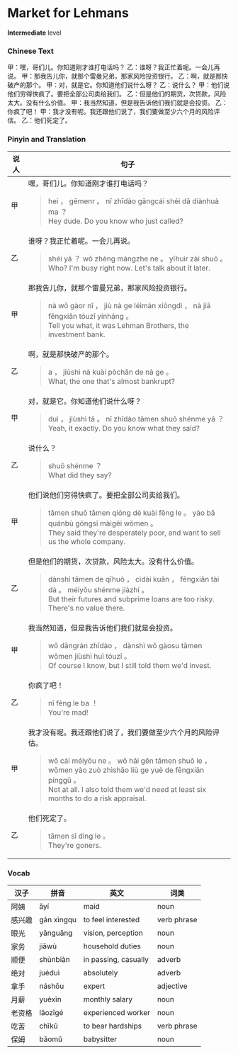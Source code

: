 # Market for Lehmans
**Intermediate** level
### Chinese Text
甲：嘿，哥们儿。你知道刚才谁打电话吗？
乙：谁呀？我正忙着呢。一会儿再说。
甲：那我告儿你，就那个雷曼兄弟，那家风险投资银行。
乙：啊，就是那快破产的那个。
甲：对，就是它。你知道他们说什么呀？
乙：说什么？
甲：他们说他们穷得快疯了。要把全部公司卖给我们。
乙：但是他们的期货，次贷款，风险太大。没有什么价值。
甲：我当然知道，但是我告诉他们我们就是会投资。
乙：你疯了吧！
甲：我才没有呢。我还跟他们说了，我们要做至少六个月的风险评估。
乙：他们死定了。

### Pinyin and Translation
|说人|句子|
|----|----|
|甲|嘿，哥们儿。你知道刚才谁打电话吗？<blockquote>hei ， gēmenr 。 nǐ zhīdào gāngcái shéi dǎ diànhuà ma ？<br />Hey dude. Do you know who just called?</blockquote>|
|乙|谁呀？我正忙着呢。一会儿再说。<blockquote>shéi yā ？ wǒ zhèng mángzhe ne 。 yīhuìr zài shuō 。<br />Who? I'm busy right now. Let's talk about it later.</blockquote>|
|甲|那我告儿你，就那个雷曼兄弟，那家风险投资银行。<blockquote>nà wǒ gàor nǐ ， jiù nà ge léimàn xiōngdì ， nà jiā fēngxiǎn tóuzī yínháng 。<br />Tell you what, it was Lehman Brothers, the investment bank.</blockquote>|
|乙|啊，就是那快破产的那个。<blockquote>a ， jiùshì nà kuài pòchǎn de nà ge 。<br />What, the one that's almost bankrupt?</blockquote>|
|甲|对，就是它。你知道他们说什么呀？<blockquote>duì ， jiùshì tā 。 nǐ zhīdào tāmen shuō shénme yā ？<br />Yeah, it exactly. Do you know what they said?</blockquote>|
|乙|说什么？<blockquote>shuō shénme ？<br />What did they say?</blockquote>|
|甲|他们说他们穷得快疯了。要把全部公司卖给我们。<blockquote>tāmen shuō tāmen qióng dé kuài fēng le 。 yào bǎ quánbù gōngsī màigěi wǒmen 。<br />They said they're desperately poor, and want to sell us the whole company.</blockquote>|
|乙|但是他们的期货，次贷款，风险太大。没有什么价值。<blockquote>dànshì tāmen de qīhuò ， cìdài kuǎn ， fēngxiǎn tài dà 。 méiyǒu shénme jiàzhí 。<br />But their futures and subprime loans are too risky. There's no value there.</blockquote>|
|甲|我当然知道，但是我告诉他们我们就是会投资。<blockquote>wǒ dāngrán zhīdào ， dànshì wǒ gàosu tāmen wǒmen jiùshì huì tóuzī 。<br />Of course I know, but I still told them we'd invest.</blockquote>|
|乙|你疯了吧！<blockquote>nǐ fēng le ba ！<br />You're mad!</blockquote>|
|甲|我才没有呢。我还跟他们说了，我们要做至少六个月的风险评估。<blockquote>wǒ cái méiyǒu ne 。 wǒ hái gēn tāmen shuō le ， wǒmen yào zuò zhìshǎo liù ge yuè de fēngxiǎn pínggū 。<br />Not at all. I also told them we'd need at least six months to do a risk appraisal.</blockquote>|
|乙|他们死定了。<blockquote>tāmen sǐ dìng le 。<br />They're goners.</blockquote>|
### Vocab
|汉子|拼音|英文|词类|
|----|----|----|----|
|阿姨|āyí|maid|noun|
|感兴趣|gǎn xìngqu|to feel interested|verb phrase|
|眼光|yǎnguāng|vision, perception|noun|
|家务|jiāwù|household duties|noun|
|顺便|shùnbiàn|in passing, casually|adverb|
|绝对|juéduì|absolutely|adverb|
|拿手|náshǒu|expert|adjective|
|月薪|yuèxīn|monthly salary|noun|
|老资格|lǎozīgé|experienced worker|noun|
|吃苦|chīkǔ|to bear hardships|verb phrase|
|保姆|bǎomǔ|babysitter|noun|